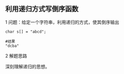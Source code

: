##  利用递归方式写倒序函数

1 问题：给定一个字符串，利用递归的方式，使其倒序输出

```
char s[] = "abcd";

#结果
"dcba"
```

2 解题思路

深刻理解递归的思想。

